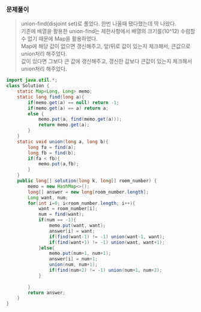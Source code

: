### 문제풀이
> union-find(disjoint set)로 풀었다. 한번 나올때 됐다했는데 딱 나왔다. <br>
> 기존에 배열을 활용한 union-find는 제한사항에서 배열의 크기를(10^12) 수렴할 수 없기 때문에 Map을 활용하였다. <br>
> Map에 해당 값이 없으면 갱신해주고, 앞/뒤로 값이 있는지 체크해서, 큰값으로 union처리 해주었다. <br>
> 값이 있다면 그보다 큰 값에 갱신해주고, 갱신한 값보다 큰값이 있는지 체크해서 union처리 해주었다.


```java
import java.util.*;
class Solution {
    static Map<Long, Long> memo;
    static long find(long a){
        if(memo.get(a) == null) return -1;
        if(memo.get(a) == a) return a;
        else {
        	memo.put(a, find(memo.get(a)));
        	return memo.get(a);
        }
    }
    static void union(long a, long b){
        long fa = find(a);
        long fb = find(b);
        if(fa < fb){
            memo.put(a,fb);
        }
    }
    public long[] solution(long k, long[] room_number) {
        memo = new HashMap<>();
        long[] answer = new long[room_number.length];
        Long want, num;
        for(int i=0; i<room_number.length; i++){
            want = room_number[i];
            num = find(want);
            if(num == -1){
                memo.put(want, want);
                answer[i] = want;
                if(find(want-1) != -1) union(want-1, want);
                if(find(want+1) != -1) union(want, want+1);
            }else{
                memo.put(num+1, num+1);
                answer[i] = num+1;
                union(num, num+1);
                if(find(num+2) != -1) union(num+1, num+2);
            }
            
        }
        return answer;
    }
}
```

